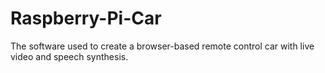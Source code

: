 Raspberry-Pi-Car
================

The software used to create a browser-based remote control car with live video and speech synthesis.
